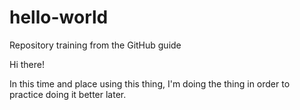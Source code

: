 # hello-world
Repository training from the GitHub guide

Hi there!

In this time and place using this thing, I'm doing the thing in order to practice doing it better later.
